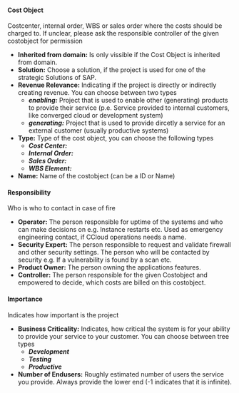 #### Cost Object
Costcenter, internal order, WBS or sales order where the costs should be charged to. If unclear, please ask the responsible controller of the given costobject for permission

* **Inherited from domain:** Is only vissible if the Cost Object is inherited from domain. 
* **Solution:** Choose a solution, if the project is used for one of the strategic Solutions of SAP.
* **Revenue Relevance:** Indicating if the project is directly or indirectly creating revenue. You can choose between two types
  * ***enabling:*** Project that is used to enable other (generating) products to provide their service (p.e. Service provided to internal customers, like converged cloud or development system)  
  * ***generating:*** Project that is used to provide dircetly a service for an external customer (usually productive systems)
* **Type:** Type of the cost object, you can choose the following types
  * ***Cost Center:***
  * ***Internal Order:***
  * ***Sales Order:***
  * ***WBS Element:***
* **Name:** Name of the costobject (can be a ID or Name)

#### Responsibility
Who is who to contact in case of fire

* **Operator:** The person responsible for uptime of the systems and who can make decisions on e.g. Instance restarts etc. Used as emergency engineering contact, if CCloud operations needs a name.
* **Security Expert:** The person responsible to request and validate firewall and other security settings. The person who will be contacted by security e.g. If a vulnerability is found by a scan etc.
* **Product Owner:** The person owning the applications features.
* **Controller:** The person responsible for the given Costobject and empowered to decide, which costs are billed on this costobject.

#### Importance
Indicates how important is the project

* **Business Criticality:** Indicates, how critical the system is for your ability to provide your service to your customer. You can choose between tree types
  * ***Development***
  * ***Testing***
  * ***Productive***
* **Number of Endusers:** Roughly estimated number of users the service you provide. Always provide the lower end (-1 indicates that it is infinite).